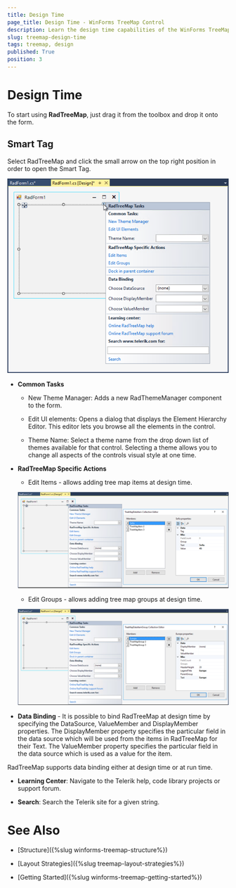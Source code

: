 ```yaml
---
title: Design Time
page_title: Design Time - WinForms TreeMap Control
description: Learn the design time capabilities of the WinForms TreeMap.  
slug: treemap-design-time
tags: treemap, design
published: True
position: 3
---
```


# Design Time

To start using **RadTreeMap**, just drag it from the toolbox and drop it onto the form.

## Smart Tag

Select RadTreeMap and click the small arrow on the top right position in order to open the Smart Tag.


![treemap-design-time 001](images/treemap-design-time001.png)

* **Common Tasks**

	* New Theme Manager: Adds a new RadThemeManager component to the form.

	* Edit UI elements: Opens a dialog that displays the Element Hierarchy Editor. This editor lets you browse all the elements in the control.

	* Theme Name: Select a theme name from the drop down list of themes available for that control. Selecting a theme allows you to change all aspects of the controls visual style at one time.

* **RadTreeMap Specific Actions**

	* Edit Items - allows adding tree map items at design time.

	![treemap-design-time 002](images/treemap-design-time002.png)
	
	* Edit Groups - allows adding tree map groups at design time. 

	![treemap-design-time 003](images/treemap-design-time003.png)

* **Data Binding** - It is possible to bind RadTreeMap at design time by specifying the DataSource, ValueMember and DisplayMember properties. The DisplayMember property specifies the particular field in the data source which will be used from the items in RadTreeMap for their Text. The ValueMember property specifies the particular field in the data source which is used as a value for the item.

RadTreeMap supports data binding either at design time or at run time.

* **Learning Center**: Navigate to the Telerik help, code library projects or support forum.

* **Search**: Search the Telerik site for a given string.

# See Also

* [Structure]({%slug winforms-treemap-structure%}) 

* [Layout Strategies]({%slug treemap-layout-strategies%})

* [Getting Started]({%slug winforms-treemap-getting-started%})


